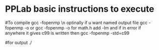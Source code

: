 # PPLab basic instructions to execute

#To compile
gcc <filename> -fopenmp \n
optinally if u want named output file
gcc -fopenmp -o or gcc <filename> -fopenmp -o <outputfilename>
for math.h add -lm
and if in error if anywhere it gives c99 is written then
gcc -fopenmp -std=c99

#for output
./<outputfilename>


